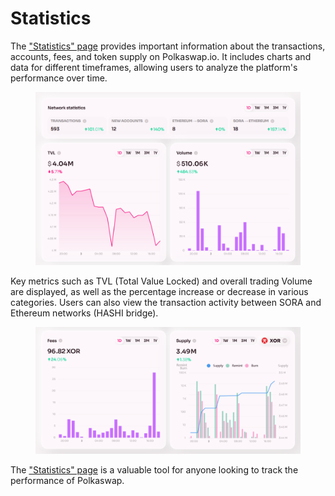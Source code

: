 # Statistics

The ["Statistics" page](https://polkaswap.io/#/stats) provides important information about the transactions, accounts, fees, and token supply on Polkaswap.io. It includes charts and data for different timeframes, allowing users to analyze the platform's performance over time.

<figure><img src="../../.gitbook/assets/image (38).png" alt="" width="563"><figcaption></figcaption></figure>

Key metrics such as TVL (Total Value Locked) and overall trading Volume are displayed, as well as the percentage increase or decrease in various categories. Users can also view the transaction activity between SORA and Ethereum networks (HASHI bridge).

<figure><img src="../../.gitbook/assets/image (59).png" alt="" width="563"><figcaption></figcaption></figure>

The ["Statistics" page](https://polkaswap.io/#/stats) is a valuable tool for anyone looking to track the performance of Polkaswap.
